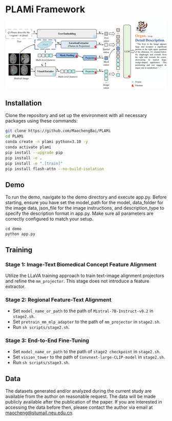 
# PLAMi Framework

<div align="center">
    <img src="./assets/framework.png" width="800px">
</div>

## Installation

Clone the repository and set up the environment with all necessary packages using these commands:

```bash
git clone https://github.com/MaochengBai/PLAMi
cd PLAMi
conda create -n plami python=3.10 -y
conda activate plami
pip install --upgrade pip
pip install -e .
pip install -e ".[train]"
pip install flash-attn --no-build-isolation
```
## Demo

To run the demo, navigate to the demo directory and execute app.py. Before starting, ensure you have set the model_path for the model, data_folder for the image data, json_file for the image instructions, and description_type to specify the description format in app.py. Make sure all parameters are correctly configured to match your setup.
```
cd demo
python app.py 
```

## Training

### Stage 1: Image-Text Biomedical Concept Feature Alignment
Utilize the LLaVA training approach to train text-image alignment projectors and refine the `mm_projector`. This stage does not introduce a feature extractor.

### Stage 2: Regional Feature-Text Alignment
- Set `model_name_or_path` to the path of `Mistral-7B-Instruct-v0.2` in `stage2.sh`.
- Set `pretrain_mm_mlp_adapter` to the path of `mm_projector` in `stage2.sh`.
- Run `sh scripts/stage2.sh`.

### Stage 3: End-to-End Fine-Tuning
- Set `model_name_or_path` to the path of `stage2 checkpoint` in `stage2.sh`.
- Set `vision_tower` to the path of `Convnext-large-CLIP-model` in `stage2.sh`.
- Run `sh scripts/stage3.sh`.


## Data

The datasets generated and/or analyzed during the current study are available from the author on reasonable request. The data will be made publicly available after the publication of the paper. If you are interested in accessing the data before then, please contact the author via email at maocheng@stumail.neu.edu.cn.
